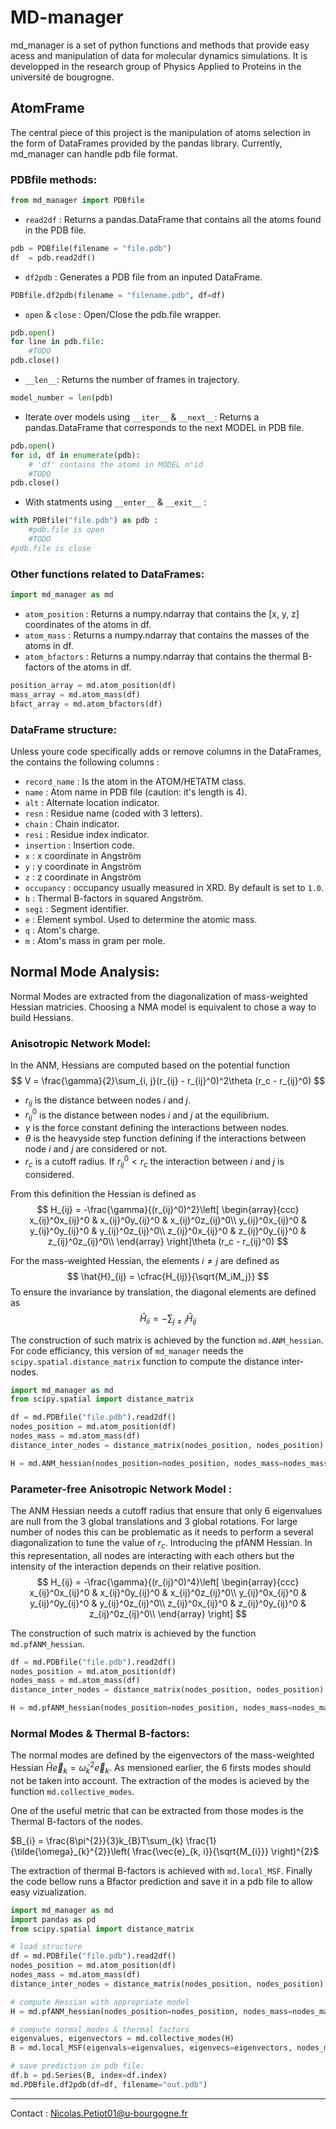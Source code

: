 # MD-manager
md_manager is a set of python functions and methods that provide easy acess and manipulation of data for molecular dynamics simulations. It is developped in the research group of Physics Applied to Proteins in the université de bougrogne. 

## AtomFrame
The central piece of this project is the manipulation of atoms selection in the form of DataFrames provided by the pandas library. Currently, md_manager can handle pdb file format.

### PDBfile methods:
```python
from md_manager import PDBfile
```

* `read2df` : Returns a pandas.DataFrame that contains all the atoms found in the PDB file.
```python
pdb = PDBfile(filename = "file.pdb")
df  = pdb.read2df()
```

* `df2pdb` : Generates a PDB file from an inputed DataFrame.
```python
PDBfile.df2pdb(filename = "filename.pdb", df=df)
```

* `open` & `close` : Open/Close the pdb.file wrapper.
```python
pdb.open()
for line in pdb.file:
    #TODO
pdb.close()
```

* `__len__`: Returns the number of frames in trajectory.
```python
model_number = len(pdb)
``` 

* Iterate over models using `__iter__` & `__next__`: Returns a pandas.DataFrame that corresponds to the next MODEL in PDB file.
```python
pdb.open()
for id, df in enumerate(pdb):
    # 'df' contains the atoms in MODEL n°id
    #TODO
pdb.close()
```

* With statments using `__enter__` & `__exit__` :
```python
with PDBfile("file.pdb") as pdb :
    #pdb.file is open
    #TODO
#pdb.file is close
```

### Other functions related to DataFrames:
```python
import md_manager as md
```
* `atom_position` : Returns a numpy.ndarray that contains the [x, y, z] coordinates of the atoms in df.
* `atom_mass` : Returns a numpy.ndarray that contains the masses of the atoms in df.
* `atom_bfactors` : Returns a numpy.ndarray that contains the thermal B-factors of the atoms in df.
```python
position_array = md.atom_position(df)
mass_array = md.atom_mass(df)
bfact_array = md.atom_bfactors(df)
```

### DataFrame structure:
Unless youre code specifically adds or remove columns in the DataFrames, the contains the following columns :
* `record_name` : Is the atom in the ATOM/HETATM class.
* `name` : Atom name in PDB file (caution: it's length is 4).
* `alt` : Alternate location indicator.
* `resn` : Residue name (coded with 3 letters).
* `chain` : Chain indicator.
* `resi` : Residue index indicator.
* `insertion` : Insertion code.
* `x` : x coordinate in Angström
* `y` : y coordinate in Angström
* `z` : z coordinate in Angström
* `occupancy` : occupancy usually measured in XRD. By default is set to `1.0`.
* `b` : Thermal B-factors in squared Angström.
* `segi` : Segment identifier.
* `e` : Element symbol. Used to determine the atomic mass.
* `q` : Atom's charge.
* `m` : Atom's mass in gram per mole.

## Normal Mode Analysis:
Normal Modes are extracted from the diagonalization of mass-weighted Hessian matricies. 
Choosing a NMA model is equivalent to chose a way to build Hessians.

### Anisotropic Network Model:
In the ANM, Hessians are computed based on the potential function
$$
    V = \frac{\gamma}{2}\sum_{i, j}(r_{ij} - r_{ij}^0)^2\theta (r_c - r_{ij}^0)
$$
* $r_{ij}$ is the distance between nodes $i$ and $j$.
* $r_{ij}^0$ is the distance between nodes $i$ and $j$ at the equilibrium.
* $\gamma$ is the force constant defining the interactions between nodes.
* $\theta$ is the heavyside step function defining if the interactions between node $i$ and $j$ are considered or not.
* $r_c$ is a cutoff radius. If $r_{ij}^0 < r_c$ the interaction between $i$ and $j$ is considered.

From this definition the Hessian is defined as 
$$
    H_{ij} = -\frac{\gamma}{(r_{ij}^0)^2}\left[ 
        \begin{array}{ccc}
            x_{ij}^0x_{ij}^0 & x_{ij}^0y_{ij}^0 & x_{ij}^0z_{ij}^0\\
            y_{ij}^0x_{ij}^0 & y_{ij}^0y_{ij}^0 & y_{ij}^0z_{ij}^0\\
            z_{ij}^0x_{ij}^0 & z_{ij}^0y_{ij}^0 & z_{ij}^0z_{ij}^0\\
        \end{array}
     \right]\theta (r_c - r_{ij}^0)
$$

For the mass-weighted Hessian, the elements $i \ne j$ are defined as
$$
    \hat{H}_{ij} = \cfrac{H_{ij}}{\sqrt{M_iM_j}}
$$
To ensure the invariance by translation, the diagonal elements are defined as 
$$
    \hat{H}_{ii} = -\sum_{j\ne i}\hat{H}_{ij}
$$

The construction of such matrix is achieved by the function `md.ANM_hessian`. For code efficiancy, this version of `md_manager` needs the `scipy.spatial.distance_matrix` function to compute the distance inter-nodes.

```python
import md_manager as md
from scipy.spatial import distance_matrix

df = md.PDBfile("file.pdb").read2df()
nodes_position = md.atom_position(df)
nodes_mass = md.atom_mass(df)
distance_inter_nodes = distance_matrix(nodes_position, nodes_position)

H = md.ANM_hessian(nodes_position=nodes_position, nodes_mass=nodes_mass, distance_inter_nodes=distance_inter_nodes, cutoff_radius=4.0, spring_constant=1.0)
```
### Parameter-free Anisotropic Network Model :
The ANM Hessian needs a cutoff radius that ensure that only 6 eigenvalues are null from the 3 global translations and 3 global rotations. For large number of nodes this can be problematic as it needs to perform a several diagonalization to tune the value of $r_c$. Introducing the pfANM Hessian. In this representation, all nodes are interacting with each others but the intensity of the interaction depends on their relative position.
$$
    H_{ij} = -\frac{\gamma}{(r_{ij}^0)^4}\left[ 
        \begin{array}{ccc}
            x_{ij}^0x_{ij}^0 & x_{ij}^0y_{ij}^0 & x_{ij}^0z_{ij}^0\\
            y_{ij}^0x_{ij}^0 & y_{ij}^0y_{ij}^0 & y_{ij}^0z_{ij}^0\\
            z_{ij}^0x_{ij}^0 & z_{ij}^0y_{ij}^0 & z_{ij}^0z_{ij}^0\\
        \end{array}
     \right]
$$

The construction of such matrix is achieved by the function `md.pfANM_hessian`.

```python
df = md.PDBfile("file.pdb").read2df()
nodes_position = md.atom_position(df)
nodes_mass = md.atom_mass(df)
distance_inter_nodes = distance_matrix(nodes_position, nodes_position)

H = md.pfANM_hessian(nodes_position=nodes_position, nodes_mass=nodes_mass, distance_inter_nodes=distance_inter_nodes, spring_constant=1.0)
```
### Normal Modes & Thermal B-factors:
The normal modes are defined by the eigenvectors of the mass-weighted Hessian $\hat{H}\vec{e}_k = \tilde{\omega}^2_k\vec{e}_k$. As mensioned earlier, the 6 firsts modes should not be taken into account. The extraction of the modes is acieved by the function `md.collective_modes`. 

One of the useful metric that can be extracted from those modes is the Thermal B-factors of the nodes.

$B_{i} = \frac{8\pi^{2}}{3}k_{B}T\sum_{k} \frac{1}{\tilde{\omega}_{k}^{2}}\left( \frac{\vec{e}_{k, i}}{\sqrt{M_{i}}} \right)^{2}$



The extraction of thermal B-factors is achieved with `md.local_MSF`. Finally the code bellow runs a Bfactor prediction and save it in a pdb file to allow easy vizualization.

```python
import md_manager as md
import pandas as pd
from scipy.spatial import distance_matrix

# load structure
df = md.PDBfile("file.pdb").read2df()
nodes_position = md.atom_position(df)
nodes_mass = md.atom_mass(df)
distance_inter_nodes = distance_matrix(nodes_position, nodes_position)

# compute Hessian with appropriate model
H = md.pfANM_hessian(nodes_position=nodes_position, nodes_mass=nodes_mass, distance_inter_nodes=distance_inter_nodes, spring_constant=1.0)

# compute normal modes & thermal factors
eigenvalues, eigenvectors = md.collective_modes(H)
B = md.local_MSF(eigenvals=eigenvalues, eigenvecs=eigenvectors, nodes_mass=nodes_mass, convert2bfactors=True)

# save prediction in pdb file:
df.b = pd.Series(B, index=df.index)
md.PDBfile.df2pdb(df=df, filename="out.pdb")
```

---
Contact : Nicolas.Petiot01@u-bourgogne.fr